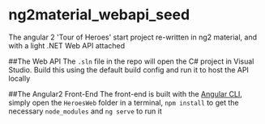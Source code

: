 # ng2material_webapi_seed
The angular 2 'Tour of Heroes' start project re-written in ng2 material, and with a light .NET Web API attached

##The Web API
The `.sln` file in the repo will open the C# project in Visual Studio. Build this using the default build config and run it to host the API locally

##The Angular2 Front-End
The front-end is built with the [Angular CLI](https://github.com/angular/angular-cli), simply open the `HeroesWeb` folder in a terminal, `npm install` to get the necessary `node_modules` and `ng serve` to run it
